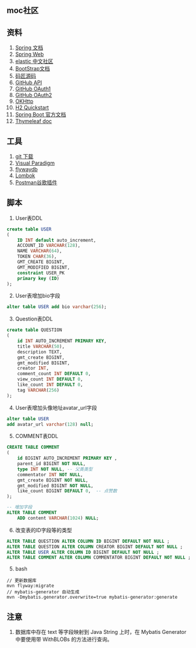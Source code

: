 ## moc社区

## 资料
1. [Spring 文档](https://spring.io/guides)
2. [Spring Web](https://spring.io/guides/gs/serving-web-content)
3. [elastic 中文社区](https://elasticsearch.cn/explore)
4. [BootStrap文档](https://v3.bootcss.com/getting-started)
5. [码匠源码](https://github.com/codedrinker/community)
6. [GitHub API](https://developer.github.com)
7. [GitHub OAuth1](https://developer.github.com/apps/building-oauth-apps/creating-an-oauth-app)
8. [GitHub OAuth2](https://developer.github.com/apps/building-oauth-apps/authorizing-oauth-apps)
9. [OKHttp](https://square.github.io/okhttp)
10. [H2 Quickstart](http://www.h2database.com/html/quickstart.html)
11. [Spring Boot 官方文档](https://docs.spring.io/spring/docs/current/spring-framework-reference/web.html#mvc-config-interceptors)
12. [Thymeleaf doc](https://www.thymeleaf.org/doc/tutorials/3.0/usingthymeleaf.html#introducing-thymeleaf)

## 工具
1. [git 下载](https://git-scm.com/downloads)
2. [Visual Paradigm](https://www.visual-paradigm.com)
3. [flywaydb](https://flywaydb.org/getstarted/firststeps/maven#creating-the-first-migration)
4. [Lombok](https://projectlombok.org/features/all)
5. [Postman谷歌插件](https://chrome.google.com/webstore/detail/tabbed-postman-rest-clien/coohjcphdfgbiolnekdpbcijmhambjff)

## 脚本
1. User表DDL
```sql
create table USER
(
	ID INT default auto_increment,
	ACCOUNT_ID VARCHAR(128),
	NAME VARCHAR(64),
	TOKEN CHAR(36),
	GMT_CREATE BIGINT,
	GMT_MODIFIED BIGINT,
	constraint USER_PK
	primary key (ID)
);
```
2. User表增加bio字段
```sql
alter table USER add bio varchar(256);
```
3. Question表DDL
```sql
create table QUESTION
(
	id INT AUTO_INCREMENT PRIMARY KEY,
	title VARCHAR(50),
	description TEXT,
	gmt_create BIGINT,
	gmt_modified BIGINT,
	creator INT,
	comment_count INT DEFAULT 0,
	view_count INT DEFAULT 0,
	like_count INT DEFAULT 0,
	tag VARCHAR(256)
);
```
4. User表增加头像地址avatar_url字段
```sql
alter table USER
add avatar_url varchar(128) null;
```

5. COMMENT表DDL
```sql
CREATE TABLE COMMENT
(
	id BIGINT AUTO_INCREMENT PRIMARY KEY ,
	parent_id BIGINT NOT NULL,
	type INT NOT NULL, -- 父类类型
	commentator INT NOT NULL,
	gmt_create BIGINT NOT NULL,
	gmt_modified BIGINT NOT NULL,
	like_count BIGINT DEFAULT 0,  -- 点赞数
);

-- 增加字段
ALTER TABLE COMMENT
	ADD content VARCHAR(1024) NULL;
```

6. 改变表的ID字段等的类型
```sql
ALTER TABLE QUESTION ALTER COLUMN ID BIGINT DEFAULT NOT NULL ;
ALTER TABLE QUESTION ALTER COLUMN CREATOR BIGINT DEFAULT NOT NULL ;
ALTER TABLE USER ALTER COLUMN ID BIGINT DEFAULT NOT NULL ;
ALTER TABLE COMMENT ALTER COLUMN COMMENTATOR BIGINT DEFAULT NOT NULL ;
```

5. bash
```shell
// 更新数据库
mvn flyway:migrate
// mybatis-generator 自动生成
mvn -Dmybatis.generator.overwrite=true mybatis-generator:generate
```

## 注意
1. 数据库中存在 text 等字段映射到 Java String 上时，在 Mybatis Generator 中要使用带 WithBLOBs 的方法进行查询。